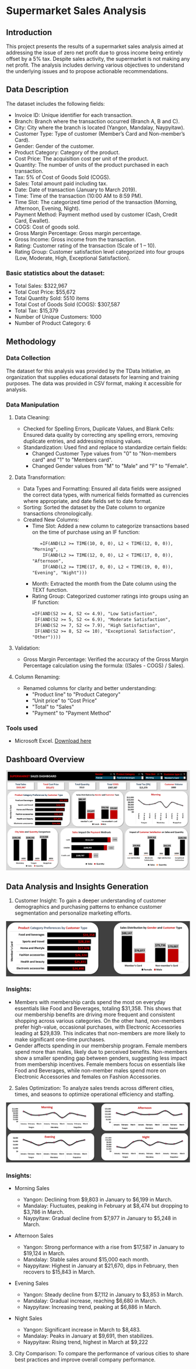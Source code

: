 # Supermarket Sales Analysis

## Introduction

This project presents the results of a supermarket sales analysis aimed at addressing the issue of zero net profit due to gross income being entirely offset by a 5% tax. Despite sales activity, the supermarket is not making any net profit. The analysis includes deriving various objectives to understand the underlying issues and to propose actionable recommendations.

## Data Description

The dataset includes the following fields:

- Invoice ID: Unique identifier for each transaction.
- Branch: Branch where the transaction occurred (Branch A, B and C).
- City: City where the branch is located (Yangon, Mandalay, Naypyitaw).
- Customer Type: Type of customer (Member’s Card and Non-member’s Card).
- Gender: Gender of the customer.
- Product Category: Category of the product.
- Cost Price: The acquisition cost per unit of the product.
- Quantity: The number of units of the product purchased in each transaction.
- Tax: 5% of Cost of Goods Sold (COGS).
- Sales: Total amount paid including tax.
- Date: Date of transaction (January to March 2019).
- Time: Time of the transaction (10:00 AM to 8:59 PM).
- Time Slot: The categorized time period of the transaction (Morning, Afternoon, Evening, Night).
- Payment Method: Payment method used by customer (Cash, Credit Card, Ewallet).
- COGS: Cost of goods sold.
- Gross Margin Percentage: Gross margin percentage.
- Gross Income: Gross income from the transaction.
- Rating: Customer rating of the transaction (Scale of 1 – 10).
- Rating Group: Customer satisfaction level categorized into four groups (Low, Moderate, High, Exceptional Satisfaction).

### Basic statistics about the dataset:

- Total Sales: $322,967
- Total Cost Price: $55,672
- Total Quantity Sold: 5510 items
- Total Cost of Goods Sold (COGS): $307,587
- Total Tax: $15,379
- Number of Unique Customers: 1000
- Number of Product Category: 6

## Methodology

### Data Collection

The dataset for this analysis was provided by the TData Initiative, an organization that supplies educational datasets for learning and training purposes. The data was provided in CSV format, making it accessible for analysis.

### Data Manipulation

1. Data Cleaning:
   - Checked for Spelling Errors, Duplicate Values, and Blank Cells: Ensured data quality by correcting any spelling errors, removing duplicate entries, and addressing missing values.
   - Standardization: Used find and replace to standardize certain fields:
     - Changed Customer Type values from "0" to "Non-members card" and "1" to "Members card".
     - Changed Gender values from "M" to "Male" and "F" to "Female".
       
2. Data Transformation:
   - Data Types and Formatting: Ensured all data fields were assigned the correct data types, with numerical fields formatted as currencies where appropriate, and date fields set to date format.
   - Sorting: Sorted the dataset by the Date column to organize transactions chronologically.
   - Created New Columns:
     - Time Slot: Added a new column to categorize transactions based on the time of purchase using an IF function:
       ```
          =IF(AND(L2 >= TIME(10, 0, 0), L2 < TIME(12, 0, 0)), "Morning",
           IF(AND(L2 >= TIME(12, 0, 0), L2 < TIME(17, 0, 0)), "Afternoon",
           IF(AND(L2 >= TIME(17, 0, 0), L2 < TIME(19, 0, 0)), "Evening", "Night")))
       ```   
     - Month: Extracted the month from the Date column using the TEXT function.
     - Rating Group: Categorized customer ratings into groups using an IF function:
       ```
       =IF(AND(S2 >= 4, S2 <= 4.9), "Low Satisfaction",
        IF(AND(S2 >= 5, S2 <= 6.9), "Moderate Satisfaction",
        IF(AND(S2 >= 7, S2 <= 7.9), "High Satisfaction",
        IF(AND(S2 >= 8, S2 <= 10), "Exceptional Satisfaction", "Other"))))
       ```
       
3. Validation:
   - Gross Margin Percentage: Verified the accuracy of the Gross Margin Percentage calculation using the formula: ((Sales - COGS) / Sales).
     
4. Column Renaming:
   - Renamed columns for clarity and better understanding:
     - "Product line" to "Product Category"
     - “Unit price” to “Cost Price”
     - "Total" to "Sales"
     - "Payment" to "Payment Method"

### Tools used
- Microsoft Excel. [Download here](https://www.microsoft.com/en-us/microsoft-365/excel)
  

## Dashboard Overview

![](https://github.com/Adeyemi012/Supermarket-Sales-Analysis/blob/main/Supermarket%20Sales%20Dashboard.png)


## Data Analysis and Insights Generation

1.	Customer Insight: To gain a deeper understanding of customer demographics and purchasing patterns to enhance customer segmentation and personalize marketing efforts.

![](https://github.com/Adeyemi012/Supermarket-Sales-Analysis/blob/main/Screenshot%202024-07-27%20203009.png)

### Insights:
- Members with membership cards spend the most on everyday essentials like Food and Beverages, totaling $31,358. This shows that our membership benefits are driving more frequent and consistent shopping across various categories. On the other hand, non-members prefer high-value, occasional purchases, with Electronic Accessories leading at $29,839. This indicates that non-members are more likely to make significant one-time purchases.
- Gender affects spending in our membership program. Female members spend more than males, likely due to perceived benefits. Non-members show a smaller spending gap between genders, suggesting less impact from membership incentives. Female members focus on essentials like Food and Beverages, while non-member males spend more on Electronic Accessories and females on Fashion Accessories.

2. Sales Optimization: To analyze sales trends across different cities, times, and seasons to optimize operational efficiency and staffing.

![](https://github.com/Adeyemi012/Supermarket-Sales-Analysis/blob/main/Screenshot%202024-07-27%20203800.png)

### Insights:
- Morning Sales
  - Yangon: Declining from $9,803 in January to $6,199 in March.
  - Mandalay: Fluctuates, peaking in February at $8,474 but dropping to $3,786 in March.
  - Naypyitaw: Gradual decline from $7,977 in January to $5,248 in March.
   
- Afternoon Sales
  - Yangon: Strong performance with a rise from $17,587 in January to $19,124 in March.
  - Mandalay: Stable sales around $15,000 each month.
  - Naypyitaw: Highest in January at $21,670, dips in February, then recovers to $15,843 in March.
    
- Evening Sales
  - Yangon: Steady decline from $7,112 in January to $3,853 in March.
  - Mandalay: Gradual increase, reaching $6,680 in March.
  - Naypyitaw: Increasing trend, peaking at $6,886 in March.

- Night Sales
  - Yangon: Significant increase in March to $8,483.
  - Mandalay: Peaks in January at $9,691, then stabilizes.
  - Naypyitaw: Rising trend, highest in March at $9,222

3. City Comparison: To compare the performance of various cities to share best practices and improve overall company performance.









